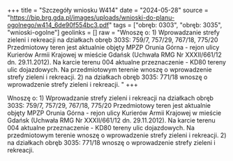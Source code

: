 +++
title = "Szczegóły wniosku W414"
date = "2024-05-28"
source = "https://bip.brg.gda.pl/images/uploads/wnioski-do-planu-ogolnego/w414_6de90f554bc3.pdf"
tags = ["obręb: 0303", "obręb: 3035", "wnioski-ogolne"]
geolinks = []
raw = "Wnoszę o: 1) Wprowadzanie strefy zieleni i rekreacji na działkach obręb 303S: 759/7, 757/29, 767/18, 775/20 Przedmiotowy teren jest aktualnie objęty MPZP Orunia Górna - rejon ulicy Kurierów Armii Krajowej w mieście Gdańsk (Uchwała RMG Nr XXXII/661/12 dn. 29.11.2012). Na karcie terenu 004 aktualne przeznaczenie - KD80 tereny ulic dojazdowych. Na przedmiotowym terenie wnoszę o wprowadzenie strefy zieleni i rekreacji. 2) na działkach obręb 3035: 771/18 wnoszę o wprowadzenie strefy zieleni i rekreacji. "
+++

Wnoszę o: 1) Wprowadzanie strefy zieleni i rekreacji na działkach obręb 303S:
759/7, 757/29, 767/18, 775/20 Przedmiotowy teren jest aktualnie objęty MPZP Orunia Górna -
rejon ulicy Kurierów Armii Krajowej w mieście Gdańsk (Uchwała RMG Nr XXXII/661/12 dn.
29.11.2012). Na karcie terenu 004 aktualne przeznaczenie - KD80 tereny ulic dojazdowych.
Na przedmiotowym terenie wnoszę o wprowadzenie strefy zieleni i rekreacji. 2) na działkach
obręb 3035: 771/18 wnoszę o wprowadzenie strefy zieleni i rekreacji.




